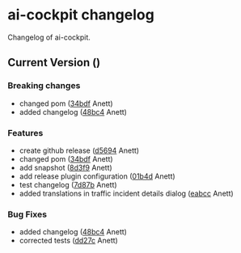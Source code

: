 # ai-cockpit changelog

Changelog of ai-cockpit.

## Current Version ()

### Breaking changes

-  changed pom ([34bdf](https://github.com/starwit/ai-cockpit/commit/34bdfa287d0a29a) Anett)  
-  added changelog ([48bc4](https://github.com/starwit/ai-cockpit/commit/48bc490d49754a2) Anett)  

### Features

-  create github release ([d5694](https://github.com/starwit/ai-cockpit/commit/d56943cfe629a10) Anett)  
-  changed pom ([34bdf](https://github.com/starwit/ai-cockpit/commit/34bdfa287d0a29a) Anett)  
-  add snapshot ([8d3f9](https://github.com/starwit/ai-cockpit/commit/8d3f9eb5b212804) Anett)  
-  add release plugin configuration ([01b4d](https://github.com/starwit/ai-cockpit/commit/01b4d13ca26cebc) Anett)  
-  test changelog ([7d87b](https://github.com/starwit/ai-cockpit/commit/7d87bdd84796f67) Anett)  
-  added translations in traffic incident details dialog ([eabcc](https://github.com/starwit/ai-cockpit/commit/eabcc344d0441a1) Anett)  

### Bug Fixes

-  added changelog ([48bc4](https://github.com/starwit/ai-cockpit/commit/48bc490d49754a2) Anett)  
-  corrected tests ([dd27c](https://github.com/starwit/ai-cockpit/commit/dd27c6b5e7f678c) Anett)  